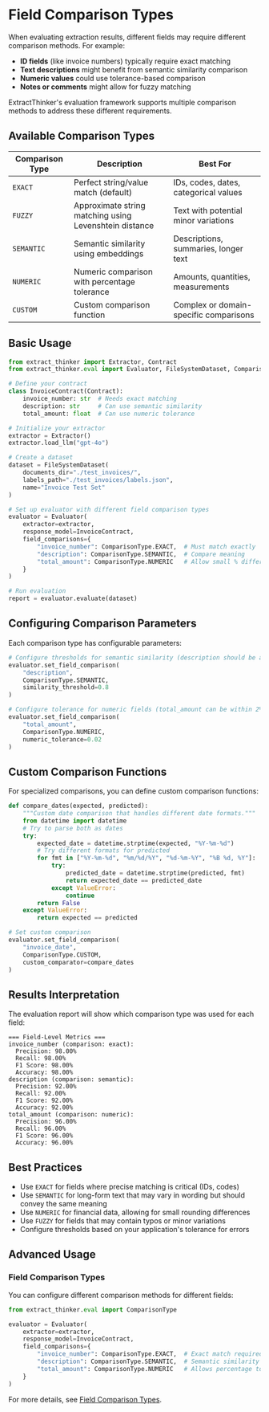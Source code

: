 # Field Comparison Types

When evaluating extraction results, different fields may require different comparison methods. For example:

- **ID fields** (like invoice numbers) typically require exact matching
- **Text descriptions** might benefit from semantic similarity comparison
- **Numeric values** could use tolerance-based comparison
- **Notes or comments** might allow for fuzzy matching

ExtractThinker's evaluation framework supports multiple comparison methods to address these different requirements.

## Available Comparison Types

| Comparison Type | Description | Best For |
|-----------------|-------------|----------|
| `EXACT` | Perfect string/value match (default) | IDs, codes, dates, categorical values |
| `FUZZY` | Approximate string matching using Levenshtein distance | Text with potential minor variations |
| `SEMANTIC` | Semantic similarity using embeddings | Descriptions, summaries, longer text |
| `NUMERIC` | Numeric comparison with percentage tolerance | Amounts, quantities, measurements |
| `CUSTOM` | Custom comparison function | Complex or domain-specific comparisons |

## Basic Usage

```python
from extract_thinker import Extractor, Contract
from extract_thinker.eval import Evaluator, FileSystemDataset, ComparisonType

# Define your contract
class InvoiceContract(Contract):
    invoice_number: str  # Needs exact matching
    description: str     # Can use semantic similarity
    total_amount: float  # Can use numeric tolerance

# Initialize your extractor
extractor = Extractor()
extractor.load_llm("gpt-4o")

# Create a dataset
dataset = FileSystemDataset(
    documents_dir="./test_invoices/",
    labels_path="./test_invoices/labels.json",
    name="Invoice Test Set"
)

# Set up evaluator with different field comparison types
evaluator = Evaluator(
    extractor=extractor,
    response_model=InvoiceContract,
    field_comparisons={
        "invoice_number": ComparisonType.EXACT,  # Must match exactly
        "description": ComparisonType.SEMANTIC,  # Compare meaning
        "total_amount": ComparisonType.NUMERIC   # Allow small % difference
    }
)

# Run evaluation
report = evaluator.evaluate(dataset)
```

## Configuring Comparison Parameters

Each comparison type has configurable parameters:

```python
# Configure thresholds for semantic similarity (description should be at least 80% similar)
evaluator.set_field_comparison(
    "description",
    ComparisonType.SEMANTIC,
    similarity_threshold=0.8
)

# Configure tolerance for numeric fields (total_amount can be within 2% of expected)
evaluator.set_field_comparison(
    "total_amount",
    ComparisonType.NUMERIC,
    numeric_tolerance=0.02
)
```

## Custom Comparison Functions

For specialized comparisons, you can define custom comparison functions:

```python
def compare_dates(expected, predicted):
    """Custom date comparison that handles different date formats."""
    from datetime import datetime
    # Try to parse both as dates
    try:
        expected_date = datetime.strptime(expected, "%Y-%m-%d")
        # Try different formats for predicted
        for fmt in ["%Y-%m-%d", "%m/%d/%Y", "%d-%m-%Y", "%B %d, %Y"]:
            try:
                predicted_date = datetime.strptime(predicted, fmt)
                return expected_date == predicted_date
            except ValueError:
                continue
        return False
    except ValueError:
        return expected == predicted

# Set custom comparison
evaluator.set_field_comparison(
    "invoice_date",
    ComparisonType.CUSTOM,
    custom_comparator=compare_dates
)
```

## Results Interpretation

The evaluation report will show which comparison type was used for each field:

```
=== Field-Level Metrics ===
invoice_number (comparison: exact):
  Precision: 98.00%
  Recall: 98.00%
  F1 Score: 98.00%
  Accuracy: 98.00%
description (comparison: semantic):
  Precision: 92.00%
  Recall: 92.00%
  F1 Score: 92.00%
  Accuracy: 92.00%
total_amount (comparison: numeric):
  Precision: 96.00%
  Recall: 96.00%
  F1 Score: 96.00%
  Accuracy: 96.00%
```

## Best Practices

- Use `EXACT` for fields where precise matching is critical (IDs, codes)
- Use `SEMANTIC` for long-form text that may vary in wording but should convey the same meaning
- Use `NUMERIC` for financial data, allowing for small rounding differences
- Use `FUZZY` for fields that may contain typos or minor variations
- Configure thresholds based on your application's tolerance for errors

## Advanced Usage

### Field Comparison Types

You can configure different comparison methods for different fields:

```python
from extract_thinker.eval import ComparisonType

evaluator = Evaluator(
    extractor=extractor,
    response_model=InvoiceContract,
    field_comparisons={
        "invoice_number": ComparisonType.EXACT,  # Exact match required
        "description": ComparisonType.SEMANTIC,  # Semantic similarity
        "total_amount": ComparisonType.NUMERIC   # Allows percentage tolerance
    }
)
```

For more details, see [Field Comparison Types](field-comparison.md).